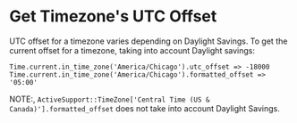 # Get Timezone's UTC Offset

UTC offset for a timezone varies depending on Daylight Savings. To get the
current offset for a timezone, taking into account Daylight savings:

```
Time.current.in_time_zone('America/Chicago').utc_offset => -18000
Time.current.in_time_zone('America/Chicago').formatted_offset => '05:00'
```

NOTE:, `ActiveSupport::TimeZone['Central Time (US & Canada)'].formatted_offset`
does not take into account Daylight Savings.

